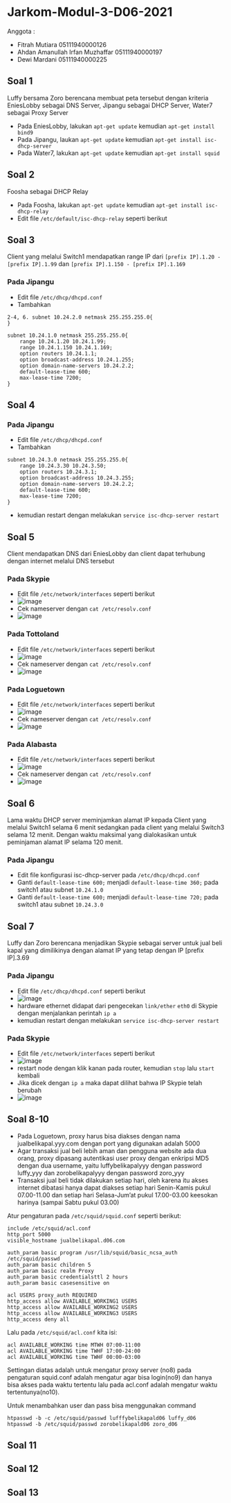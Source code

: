 # Jarkom-Modul-3-D06-2021

Anggota :
- Fitrah Mutiara 05111940000126
- Ahdan Amanullah Irfan Muzhaffar 05111940000197
- Dewi Mardani 05111940000225

## Soal 1
Luffy bersama Zoro berencana membuat peta tersebut dengan kriteria EniesLobby sebagai DNS Server, Jipangu sebagai DHCP Server, Water7 sebagai Proxy Server
- Pada EniesLobby, lakukan `apt-get update` kemudian `apt-get install bind9`
- Pada Jipangu, laukan `apt-get update` kemudian `apt-get install isc-dhcp-server`
- Pada Water7, lakukan `apt-get update` kemudian `apt-get install squid`

## Soal 2
Foosha sebagai DHCP Relay
- Pada Foosha, lakukan `apt-get update` kemudian `apt-get install isc-dhcp-relay`
- Edit file `/etc/default/isc-dhcp-relay` seperti berikut

## Soal 3
Client yang melalui Switch1 mendapatkan range IP dari `[prefix IP].1.20 - [prefix IP].1.99` dan `[prefix IP].1.150 - [prefix IP].1.169`
### Pada Jipangu
- Edit file `/etc/dhcp/dhcpd.conf`
- Tambahkan 
```
2-4, 6. subnet 10.24.2.0 netmask 255.255.255.0{
}

subnet 10.24.1.0 netmask 255.255.255.0{
    range 10.24.1.20 10.24.1.99;
    range 10.24.1.150 10.24.1.169;
    option routers 10.24.1.1;
    option broadcast-address 10.24.1.255;
    option domain-name-servers 10.24.2.2;
    default-lease-time 600;
    max-lease-time 7200;
}
```

## Soal 4
### Pada Jipangu
- Edit file `/etc/dhcp/dhcpd.conf`
- Tambahkan 
```
subnet 10.24.3.0 netmask 255.255.255.0{
    range 10.24.3.30 10.24.3.50;
    option routers 10.24.3.1;
    option broadcast-address 10.24.3.255;
    option domain-name-servers 10.24.2.2;
    default-lease-time 600;
    max-lease-time 7200;
}

```
- kemudian restart dengan melakukan `service isc-dhcp-server restart`

## Soal 5
Client mendapatkan DNS dari EniesLobby dan client dapat terhubung dengan internet melalui DNS tersebut
### Pada Skypie 
- Edit file `/etc/network/interfaces` seperti berikut 
- ![image](https://user-images.githubusercontent.com/81247727/140744476-6cffaa56-6085-4afc-b4e6-baf1247219e5.png)
- Cek nameserver dengan `cat /etc/resolv.conf`
- ![image](https://user-images.githubusercontent.com/81247727/140744581-3505468c-99c9-4295-8941-b12f94387c27.png)
### Pada Tottoland 
- Edit file `/etc/network/interfaces` seperti berikut 
- ![image](https://user-images.githubusercontent.com/81247727/140744766-3d38431e-c8b3-4f15-87d4-911d70a29372.png)
- Cek nameserver dengan `cat /etc/resolv.conf`
- ![image](https://user-images.githubusercontent.com/81247727/140744802-3d680f47-6ed7-45e2-a3f4-e3fc438a771c.png)
### Pada Loguetown 
- Edit file `/etc/network/interfaces` seperti berikut 
- ![image](https://user-images.githubusercontent.com/81247727/140744870-6f033acf-d311-469b-81d2-6f74bcb6e75a.png)
- Cek nameserver dengan `cat /etc/resolv.conf`
- ![image](https://user-images.githubusercontent.com/81247727/140744895-4bc9c62a-3ce3-4b94-b698-2bc07e309b98.png)
### Pada Alabasta 
- Edit file `/etc/network/interfaces` seperti berikut 
- ![image](https://user-images.githubusercontent.com/81247727/140744954-64585ee7-57a0-400a-aaa5-aff25835d52c.png)
- Cek nameserver dengan `cat /etc/resolv.conf`
- ![image](https://user-images.githubusercontent.com/81247727/140744980-b49df64c-b2ee-458f-bc56-4dedbdc9f7ab.png)

## Soal 6
Lama waktu DHCP server meminjamkan alamat IP kepada Client yang melalui Switch1 selama 6 menit sedangkan pada client yang melalui Switch3 selama 12 menit. Dengan waktu maksimal yang dialokasikan untuk peminjaman alamat IP selama 120 menit.
### Pada Jipangu
- Edit file konfigurasi isc-dhcp-server pada `/etc/dhcp/dhcpd.conf`
- Ganti `default-lease-time 600;` menjadi `default-lease-time 360;` pada switch1 atau subnet `10.24.1.0`
- Ganti `default-lease-time 600;` menjadi `default-lease-time 720;` pada switch1 atau subnet `10.24.3.0`

## Soal 7
Luffy dan Zoro berencana menjadikan Skypie sebagai server untuk jual beli kapal yang dimilikinya dengan alamat IP yang tetap dengan IP [prefix IP].3.69
### Pada Jipangu
- Edit file `/etc/dhcp/dhcpd.conf` seperti berikut
- ![image](https://user-images.githubusercontent.com/81247727/140745776-1a9446cd-c5e3-4d50-a460-c6713601a0d1.png)
- hardware ethernet didapat dari pengecekan `link/ether` `eth0` di Skypie dengan menjalankan perintah `ip a`
- kemudian restart dengan melakukan `service isc-dhcp-server restart`
### Pada Skypie
- Edit file `/etc/network/interfaces` seperti berikut
- ![image](https://user-images.githubusercontent.com/81247727/140746421-c4b22831-ccd4-46d6-bbd0-1c6700e01451.png)
- restart node dengan klik kanan pada router, kemudian `stop` lalu `start` kembali
- Jika dicek dengan `ip a` maka dapat dilihat bahwa IP Skypie telah berubah
- ![image](https://user-images.githubusercontent.com/81247727/140746629-40f16fd1-80b4-4f68-a18f-0ca3f67a5473.png)

## Soal 8-10
- Pada Loguetown, proxy harus bisa diakses dengan nama jualbelikapal.yyy.com dengan port yang digunakan adalah 5000
- Agar transaksi jual beli lebih aman dan pengguna website ada dua orang, proxy dipasang autentikasi user proxy dengan enkripsi MD5 dengan dua username, yaitu luffybelikapalyyy dengan password luffy_yyy dan zorobelikapalyyy dengan password zoro_yyy 
- Transaksi jual beli tidak dilakukan setiap hari, oleh karena itu akses internet dibatasi hanya dapat diakses setiap hari Senin-Kamis pukul 07.00-11.00 dan setiap hari Selasa-Jum’at pukul 17.00-03.00 keesokan harinya (sampai Sabtu pukul 03.00)

Atur pengaturan pada `/etc/squid/squid.conf` seperti berikut:
```
include /etc/squid/acl.conf
http_port 5000
visible_hostname jualbelikapal.d06.com

auth_param basic program /usr/lib/squid/basic_ncsa_auth /etc/squid/passwd
auth_param basic children 5
auth_param basic realm Proxy
auth_param basic credentialsttl 2 hours
auth_param basic casesensitive on

acl USERS proxy_auth REQUIRED
http_access allow AVAILABLE_WORKING1 USERS
http_access allow AVAILABLE_WORKING2 USERS
http_access allow AVAILABLE_WORKING3 USERS
http_access deny all
```

Lalu pada `/etc/squid/acl.conf` kita isi:
```
acl AVAILABLE_WORKING time MTWH 07:00-11:00
acl AVAILABLE_WORKING time TWHF 17:00-24:00
acl AVAILABLE_WORKING time TWHF 00:00-03:00
```

Settingan diatas adalah untuk mengatur proxy server (no8)
pada pengaturan squid.conf adalah mengatur agar bisa login(no9) dan hanya bisa akses pada waktu tertentu lalu pada acl.conf adalah mengatur waktu tertentunya(no10).

Untuk menambahkan user dan pass bisa menggunakan command
```
htpasswd -b -c /etc/squid/passwd lufffybelikapald06 luffy_d06
htpasswd -b /etc/squid/passwd zorobelikapald06 zoro_d06
```

## Soal 11
## Soal 12
## Soal 13
